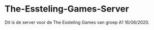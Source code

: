 # The-Essteling-Games-Server

Dit is de server voor de The Essteling Games van groep A1 16/06/2020.

